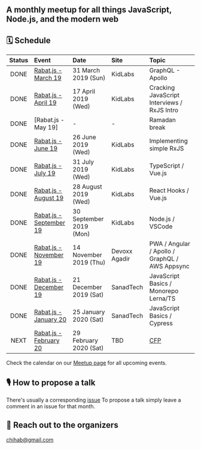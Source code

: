 ## A monthly meetup for all things JavaScript, Node.js, and the modern web

## 🗓 Schedule

 Status | Event   | Date                         | Site  | Topic |
:------:|:--------|:-----------------------------|:-------|:--------|
 DONE | [Rabat.js - March 19](https://www.meetup.com/Rabat-js/events/259956772/) | 31 March 2019 (Sun)  | KidLabs | GraphQL - Apollo
 DONE | [Rabat.js - April 19](https://www.meetup.com/Rabat-js/events/260532405/) | 17 April 2019 (Wed)  | KidLabs | Cracking JavaScript Interviews / RxJS Intro
 DONE | [Rabat.js - May 19] | -  |  -  | Ramadan break
 DONE | [Rabat.js - June 19](https://www.meetup.com/Rabat-js/events/262359710/) | 26 June 2019 (Wed)  | KidLabs | Implementing simple RxJS
 DONE | [Rabat.js - July 19](https://www.meetup.com/Rabat-js/events/263118691/) | 31 July 2019 (Wed)  | KidLabs | TypeScript / Vue.js
 DONE | [Rabat.js - August 19](https://www.meetup.com/Rabat-js/events/263701946/) | 28 August 2019 (Wed) | KidLabs | React Hooks / Vue.js
 DONE | [Rabat.js - September 19](https://www.meetup.com/Rabat-js/events/264875735/) | 30 September 2019 (Mon) | KidLabs | Node.js / VSCode
 DONE | [Rabat.js - November 19](https://cfp.devoxx.ma/2019/talk/TMW-8844/Build_a_serverless_real-time_PWA_with_Angular_and_GraphQL) | 14 November 2019 (Thu) | Devoxx Agadir | PWA / Angular / Apollo / GraphQL / AWS Appsync
 DONE | [Rabat.js - December 19](https://www.meetup.com/Rabat-js/events/267017741) | 21 December 2019 (Sat) | SanadTech | JavaScript Basics / Monorepo Lerna/TS
 DONE | [Rabat.js - January 20](https://www.meetup.com/Rabat-js/events/267914069) | 25 January 2020 (Sat) | SanadTech | JavaScript Basics / Cypress
  NEXT | [Rabat.js - February 20](https://www.meetup.com/Rabat-js/events/268821021) | 29 February 2020 (Sat) | TBD | [CFP](https://github.com/rabatjs/meetups/issues/10)

 
Check the calendar on our [Meetup page](https://www.meetup.com/Rabat-JS/events/) for all upcoming events.

## 🎙 How to propose a talk

There's usually a corresponding [issue](https://github.com/rabatjs/meetups/issues)
To propose a talk simply leave a comment in an issue for that month.


## 💬 Reach out to the organizers
chihab@gmail.com
